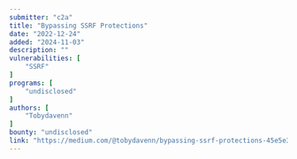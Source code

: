 ```yaml
---
submitter: "c2a"
title: "Bypassing SSRF Protections"
date: "2022-12-24"
added: "2024-11-03"
description: ""
vulnerabilities: [
    "SSRF"
]
programs: [
    "undisclosed"
]
authors: [
    "Tobydavenn"
]
bounty: "undisclosed"
link: "https://medium.com/@tobydavenn/bypassing-ssrf-protections-45e5e3ac31e9"
---
```




